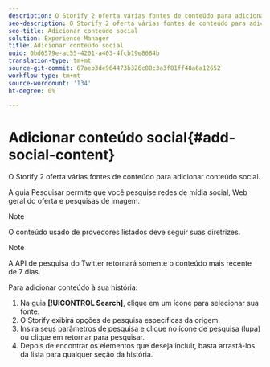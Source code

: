 ```yaml
---
description: O Storify 2 oferta várias fontes de conteúdo para adicionar conteúdo social.
seo-description: O Storify 2 oferta várias fontes de conteúdo para adicionar conteúdo social.
seo-title: Adicionar conteúdo social
solution: Experience Manager
title: Adicionar conteúdo social
uuid: 0bd6579e-ac55-4201-a403-4fcb19e8684b
translation-type: tm+mt
source-git-commit: 67aeb3de964473b326c88c3a3f81ff48a6a12652
workflow-type: tm+mt
source-wordcount: '134'
ht-degree: 0%

---
```



# Adicionar conteúdo social{#add-social-content}

O Storify 2 oferta várias fontes de conteúdo para adicionar conteúdo social.

A guia Pesquisar permite que você pesquise redes de mídia social, Web geral do oferta e pesquisas de imagem.

>[!NOTE]
>
>O conteúdo usado de provedores listados deve seguir suas diretrizes.

>[!NOTE]
>
>A API de pesquisa do Twitter retornará somente o conteúdo mais recente de 7 dias.

Para adicionar conteúdo à sua história:

1. Na guia **[!UICONTROL Search]**, clique em um ícone para selecionar sua fonte.
1. O Storify exibirá opções de pesquisa específicas da origem.
1. Insira seus parâmetros de pesquisa e clique no ícone de pesquisa (lupa) ou clique em retornar para pesquisar.
1. Depois de encontrar os elementos que deseja incluir, basta arrastá-los da lista para qualquer seção da história.
